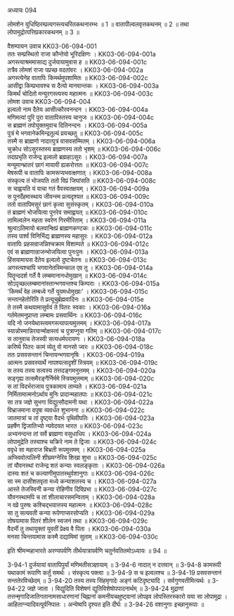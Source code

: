 अध्यायः 094

लोमशेन युधिष्ठिरम्प्रत्यगस्त्यचरितकथनारम्भः ॥ 1 ॥ वातापील्वलवृत्तकथनम् ॥ 2 ॥ तथा लोपामुद्रोत्पत्तिप्रकारकथनम् ॥ 3 ॥

वैशम्पायन उवाच 	KK03-06-094-001  
ततः सम्प्रस्थितो राजा कौन्तेयो भूरिदक्षिणः ।	KK03-06-094-001a  
अगस्त्याश्रममासाद्य दुर्जयायामुवास ह ॥	KK03-06-094-001c  
तत्रैव लोमशं राजा पप्रच्छ वदतांवरः ।	KK03-06-094-002a  
अगस्त्येनेह वातापिः किमर्थमुपशामितः ॥	KK03-06-094-002c  
आसीद्वा किम्प्रभावश्च स दैत्यो मानवान्तकः ।	KK03-06-094-003a  
किमर्थं चोदितो मन्युरगस्त्यस्य महात्मनः ॥	KK03-06-094-003c  
लोमश उवाच 	KK03-06-094-004  
इल्वलो नाम दैतेय आसीत्कौरवनन्दन ।	KK03-06-094-004a  
मणिमत्यां पुरि पुरा वातापिस्तस्य चानुजः ॥	KK03-06-094-004c  
स ब्राह्मणं तपोयुक्तमुवाच दितिनन्दनः ।	KK03-06-094-005a  
पुत्रं मे भगवानेकमिन्द्रतुल्यं प्रयच्छतु ॥	KK03-06-094-005c  
तस्मै स ब्राह्मणो नादात्पुत्रं वासवसम्मितम् ।	KK03-06-094-006a  
चुक्रोध सोऽसुरस्तस्य ब्राह्मणस्य ततो भृशम् ॥	KK03-06-094-006c  
तदाप्रभृति राजेन्द्र इल्वलो ब्रह्महाऽसुरः ।	KK03-06-094-007a  
मन्युमान्भ्रातरं छागं मायावी ह्यकरोत्ततः ॥	KK03-06-094-007c  
मेषरूपी च वातापिः कामरूप्यभवत्क्षणात् ।	KK03-06-094-008a  
संस्कृत्य तं भोजयति ततो विप्रं जिघांसति ॥	KK03-06-094-008c  
स चाह्वयति यं वाचा गतं वैवस्वतक्षयम् ।	KK03-06-094-009a  
स पुनर्देहमास्थाय जीवन्स्म प्रत्यदृश्यत ॥	KK03-06-094-009c  
ततो वातापिमसुरं छागं कृत्वा सुसंस्कृतम् ।	KK03-06-094-010a  
तं ब्राह्मणं भोजयित्वा पुनरेव समाह्वयत् ॥	KK03-06-094-010c  
तामिल्वलेन महता स्वरेण गिरमीरिताम् ।	KK03-06-094-011a  
श्रुत्वाऽतिमायो बलवान्क्षिप्रं ब्राह्मणकण्टकः ॥	KK03-06-094-011c  
तस्य पार्श्वं विनिर्भिद्य ब्राह्मणस्य महासुरः ।	KK03-06-094-012a  
वातापिः प्रहसन्राजन्निश्चक्राम विशाम्पते ॥	KK03-06-094-012c  
एवं स ब्राह्मणान्राजन्भोजयित्वा पुनःपुनः ।	KK03-06-094-013a  
हिंसयामायस दैतेय इल्वलो दुष्टचेतनः ॥	KK03-06-094-013c  
अगस्त्यश्चापि भगवानेतस्मिन्काल एव तु ।	KK03-06-094-014a  
पितॄन्ददर्श गर्ते वै लम्बमानानधोमुखान् ॥	KK03-06-094-014c  
सोऽपृच्छल्लम्बमानांस्तान्भगवन्तश्च किम्पराः ।	KK03-06-094-015a  
\'किमर्थं वेह लम्बध्वे गर्ते यूयमधोमुखाः\' ।	KK03-06-094-015c  
सन्तानहेतोरिति ते प्रत्यूचुर्ब्रह्मवादिनः ॥	KK03-06-094-015e  
ते तस्मै कथयामासुर्वयं ते पितरः स्वकाः ।	KK03-06-094-016a  
गर्तमेतमनुप्राप्ता लम्बामः प्रसवार्थिनः ॥	KK03-06-094-016c  
यदि नो जनयेथास्त्वमगस्त्यापत्यमुत्तमम् ।	KK03-06-094-017a  
स्यान्नोस्मान्निरयान्मोक्षस्त्वं च पुत्राप्नुया गतिम् ॥	KK03-06-094-017c  
स तानुवाच तेजस्वी सत्यधर्मपरायणः ।	KK03-06-094-018a  
करिष्ये पितरः कामं व्येतु वो मानसो ज्वरः ॥	KK03-06-094-018c  
ततः प्रसवसन्तानं चिन्तयन्भगवानृषिः ।	KK03-06-094-019a  
आत्मनः प्रसवस्यार्थे नापश्यत्सदृशीं स्त्रियम् ॥	KK03-06-094-019c  
स तस्य तस्य सत्वस्य तत्तदङ्गमनुत्तमम् ।	KK03-06-094-020a  
सङ्गृह्य तत्समैरङ्गैर्निर्ममे स्त्रियमुत्तमाम् ॥	KK03-06-094-020c  
स तां विदर्भराजाय पुत्रकामाय ताम्यते ।	KK03-06-094-021a  
निर्मितामात्मनोऽर्थाय मुनिः प्रादान्महातपाः ॥	KK03-06-094-021c  
सा तत्र जज्ञे सुभगा विद्युत्सौदामनी यथा ।	KK03-06-094-022a  
विभ्राजमाना वपुषा व्यवर्धत शुभानना ॥	KK03-06-094-022c  
जातमात्रां च तां दृष्ट्वा वैदर्भः पृथिवीपतिः ।	KK03-06-094-023a  
प्रहर्षेण द्विजातिभ्यो न्यवेदयत भारत ॥	KK03-06-094-023c  
अभ्यनन्दन्त तां सर्वे ब्राह्मणा वसुधाधिप ।	KK03-06-094-024a  
लोपामुद्रेति तस्याश्च चक्रिरे नाम ते द्विजाः ॥	KK03-06-094-024c  
ववृधे सा महाराज बिभ्रती रूपमुत्तमम् ।	KK03-06-094-025a  
अप्स्विवोत्पलिनी शीघ्रमग्नेरिव शिखा शुभा ॥	KK03-06-094-025c  
तां यौवनस्थां राजेन्द्र शतं कन्याः स्वलङ्कृताः ।	KK03-06-094-026a  
दास्यः शतं च कल्याणीमुपातस्थुर्वशानुगाः ॥	KK03-06-094-026c  
सा स्म दासीशतवृता मध्ये कन्याशतस्य च ।	KK03-06-094-027a  
आस्ते तेजस्विनी कन्या रोहिणीव दिविप्रभा ॥	KK03-06-094-027c  
यौवनस्थामपि च तां शीलाचारसमन्विताम् ।	KK03-06-094-028a  
न वव्रे पुरुषः कश्चिद्भयात्तस्य महात्मनः ॥	KK03-06-094-028c  
सा तु सत्यवती कन्या रूपेणाप्सरसोप्यति ।	KK03-06-094-029a  
तोषयामास पितरं शीलेन स्वजनं तथा ॥	KK03-06-094-029c  
वैदर्भी तु तथायुक्तां युवतीं प्रेक्ष्य वै पिता ।	KK03-06-094-030a  
मनसा चिन्तयामास कस्मै दद्यामिमां सुताम् ॥	KK03-06-094-030c  

इति श्रीमन्महाभारते अरण्यपर्वणि तीर्थयात्रापर्वणि चतुर्नवतितमोऽध्यायः ॥ 94 ॥

3-94-1 दुर्जयायां वातापिपुर्यां मणिमतीसञ्ज्ञायाम् ॥ 3-94-6 नादात् न दत्तवान् ॥ 3-94-8 कामरूपी यथाकामं रूपाणि कर्तुं समर्थः । संस्कृत्य पक्त्वा ॥ 3-94-9 स च इल्वलश्च ॥ 3-94-19 प्रसवसन्तानं सन्ततेरविच्छेदम् ॥ 3-94-20 तस्य तस्य सिंहमृगादेः अङ्गं कटिदृष्ट्यादि । सर्वगुणवतीमित्यर्थः ॥ 3-94-22 जज्ञे जाता । विद्युदिति विशेषणं द्युतिविशेषोपपादनार्थम् ॥ 3-94-24 मुद्राणां तत्तन्मृगादिजातिगतानामसाधारणानां चिह्नानां कमनीयचक्षुष्ट्वानां लोपइव लोपस्तिरस्कारो यया सा लोपामुद्रा । आहिताग्न्यादिवत्पूर्वनिपातः । अन्येष्वपि दृश्यत इति दीर्घः ॥ 3-94-26 वशानुगाः इच्छानुरूपाः ॥
